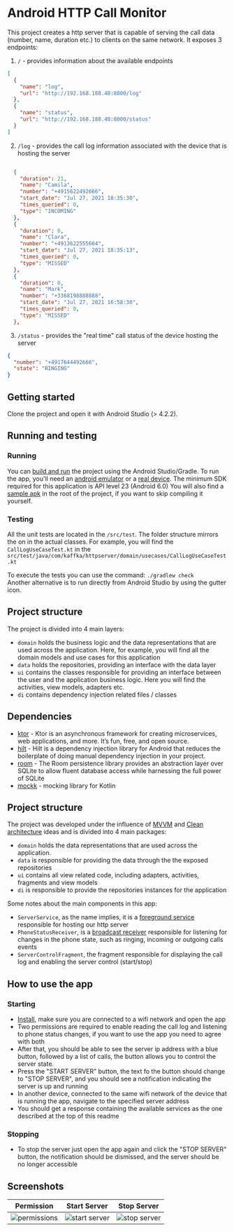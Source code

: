 # Android HTTP Call Monitor 
This project creates a http server that is capable of serving the call data (number, name, duration etc.) to clients on the same
network. It exposes 3 endpoints:
1. `/`  - provides information about the available endpoints
``` json
[
  {
    "name": "log",
    "url": "http://192.168.188.48:8000/log"
  },
  {
    "name": "status",
    "url": "http://192.168.188.48:8000/status"
  }
]
```
2. `/log` - provides the call log information associated with the device that is hosting the server
``` json

  {
    "duration": 21,
    "name": "Camila",
    "number": "+4915622492666",
    "start_date": "Jul 27, 2021 18:35:30",
    "times_queried": 0,
    "type": "INCOMING"
  },
  {
    "duration": 0,
    "name": "Clara",
    "number": "+4913622555664",
    "start_date": "Jul 27, 2021 18:35:13",
    "times_queried": 0,
    "type": "MISSED"
  },
  {
    "duration": 0,
    "name": "Mark",
    "number": "+3368198888888",
    "start_date": "Jul 27, 2021 16:58:30",
    "times_queried": 0,
    "type": "MISSED"
  },
```
3. `/status` - provides the "real time" call status of the device hosting the server
``` json
{
  "number": "+4917644492666",
  "state": "RINGING"
}
```
 
## Getting started
Clone the project and open it with Android Studio (> 4.2.2).

## Running and testing
### Running
You can [build and run](https://developer.android.com/studio/run) the project using the Android Studio/Gradle. To run the app, you'll need an [android emulator](https://developer.android.com/studio/run/emulator) or a [real device](https://developer.android.com/studio/run/device).
The minimum SDK required for this application is API level 23 (Android 6.0)
You will also find a [sample apk](RUN_ME.apk) in the root of the project, if you want to skip compiling it yourself.

### Testing
All the unit tests are located in the `/src/test`. The folder structure mirrors the on in the actual classes.
For example, you will find the `CallLogUseCaseTest.kt` in the `src/test/java/com/kaffka/httpserver/domain/usecases/CallLogUseCaseTest.kt`<BR>

To execute the tests you can use the command:
`./gradlew check`
<BR>Another alternative is to run directly from Android Studio by using the gutter icon.

## Project structure
The project is divided into 4 main layers:

- `domain` holds the business logic and the data representations that are used across the application. Here, for example, you will find all the domain models and use cases for this application
- `data` holds the repositories, providing an interface with the data layer
- `ui` contains the classes responsible for providing an interface between the user and the application business logic. Here you will find the activities, view models, adapters etc.
- `di` contains dependency injection related files / classes

## Dependencies
- [ktor](https://ktor.io/) - Ktor is an asynchronous framework for creating microservices, web applications, and more. It’s fun, free, and open source.
- [hilt](https://developer.android.com/training/dependency-injection/hilt-android) - Hilt is a dependency injection library for Android that reduces the boilerplate of doing manual dependency injection in your project.
- [room](https://developer.android.com/training/data-storage/room) - The Room persistence library provides an abstraction layer over SQLite to allow fluent database access while harnessing the full power of SQLite
- [mockk](https://mockk.io/) - mocking library for Kotlin

## Project structure
The project was developed under the influence of [MVVM](https://en.wikipedia.org/wiki/Model%E2%80%93view%E2%80%93viewmodel) and [Clean architecture](https://blog.cleancoder.com/uncle-bob/2012/08/13/the-clean-architecture.html) ideas and is divided into 4 main packages:

- `domain` holds the data representations that are used across the application.
- `data` is responsible for providing the data through the the exposed repositories
- `ui` contains all view related code, including adapters, activities, fragments and view models
- `di` is responsible to provide the repositories instances for the application

Some notes about the main components in this app:
- `ServerService`, as the name implies, it is a [foreground service](https://developer.android.com/guide/components/foreground-services) responsible for hosting our http server
- `PhoneStatusReceiver`, is a [broadcast receiver](https://developer.android.com/guide/components/broadcasts) responsible for listening for changes in the phone state, such as ringing, incoming or outgoing calls events
- `ServerControlFragment`, the fragment responsible for displaying the call log and enabling the server control (start/stop)

## How to use the app
### Starting 
- [Install](https://developer.android.com/studio/command-line/adb#move), make sure you are connected to a wifi network and open the app
- Two permissions are required to enable reading the call log and listening to phone status changes, if you want to use the app you need to agree with both
- After that, you should be able to see the server ip address with a blue button, followed by a list of calls, the button allows you to control the server state.
- Press the "START SERVER" button, the text fo the button should change to "STOP SERVER", and you should see a notification indicating the server is up and running
- In another device, connected to the same wifi network of the device that is running the app, navigate to the specified server address 
- You should get a response containing the available services as the one described at the top of this readme
### Stopping
- To stop the server just open the app again and click the "STOP SERVER" button, the notification should be dismissed, and the server should be no longer accessible
  
## Screenshots
| Permission | Start Server | Stop Server |
  | ------- | ------- | ------- |
  | ![permissions](permission.gif) | ![start server](start_server.gif)  | ![stop server](stop_server.gif) |
